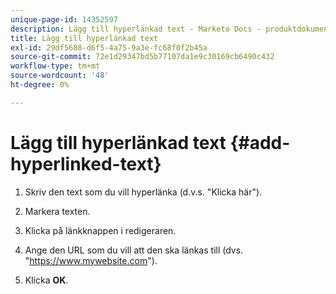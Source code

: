 ```yaml
---
unique-page-id: 14352597
description: Lägg till hyperlänkad text - Marketo Docs - produktdokumentation
title: Lägg till hyperlänkad text
exl-id: 29df5688-d6f5-4a75-9a3e-fc68f0f2b45a
source-git-commit: 72e1d29347bd5b77107da1e9c30169cb6490c432
workflow-type: tm+mt
source-wordcount: '48'
ht-degree: 0%

---
```


# Lägg till hyperlänkad text {#add-hyperlinked-text}

1. Skriv den text som du vill hyperlänka (d.v.s. &quot;Klicka här&quot;).

1. Markera texten.

1. Klicka på länkknappen i redigeraren.

1. Ange den URL som du vill att den ska länkas till (dvs. &quot;https://www.mywebsite.com&quot;).

1. Klicka **OK**.
